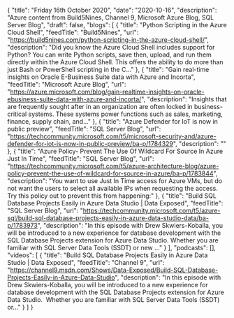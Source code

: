 {
  "title": "Friday 16th October 2020",
  "date": "2020-10-16",
  "description": "Azure content from Build5Nines, Channel 9, Microsoft Azure Blog, SQL Server Blog",
  "draft": false,
  "blogs": [
    {
      "title": "Python Scripting in the Azure Cloud Shell",
      "feedTitle": "Build5Nines",
      "url": "https://build5nines.com/python-scripting-in-the-azure-cloud-shell/",
      "description": "Did you know the Azure Cloud Shell includes support for Python? You can write Python scripts, save then, upload, and run them directly within the Azure Cloud Shell. This offers the ability to do more than just Bash or PowerShell scripting in the C..."
    },
    {
      "title": "Gain real-time insights on Oracle E-Business Suite data with Azure and Incorta",
      "feedTitle": "Microsoft Azure Blog",
      "url": "https://azure.microsoft.com/blog/gain-realtime-insights-on-oracle-ebusiness-suite-data-with-azure-and-incorta/",
      "description": "Insights that are frequently sought after in an organization are often locked in business-critical systems. These systems power functions such as sales, marketing, finance, supply chain, and…"
    },
    {
      "title": "Azure Defender for IoT is now in public preview",
      "feedTitle": "SQL Server Blog",
      "url": "https://techcommunity.microsoft.com/t5/microsoft-security-and/azure-defender-for-iot-is-now-in-public-preview/ba-p/1784329",
      "description": ""
    },
    {
      "title": "Azure Policy- Prevent The Use Of Wildcard For Source In Azure Just In Time",
      "feedTitle": "SQL Server Blog",
      "url": "https://techcommunity.microsoft.com/t5/azure-architecture-blog/azure-policy-prevent-the-use-of-wildcard-for-source-in-azure/ba-p/1783844",
      "description": "You want to use Just In Time access for Azure VMs, but do not want the users to select all available IPs when requesting the access. Try this policy out to prevent this from happening:"
    },
    {
      "title": "Build SQL Database Projects Easily in Azure Data Studio | Data Exposed",
      "feedTitle": "SQL Server Blog",
      "url": "https://techcommunity.microsoft.com/t5/azure-sql/build-sql-database-projects-easily-in-azure-data-studio-data/ba-p/1783973",
      "description": "In this episode with Drew Skwiers-Koballa, you will be introduced to a new experience for database development with the SQL Database Projects extension for Azure Data Studio. Whether you are familiar with SQL Server Data Tools (SSDT) or new ..."
    }
  ],
  "podcasts": [],
  "videos": [
    {
      "title": "Build SQL Database Projects Easily in Azure Data Studio  | Data Exposed",
      "feedTitle": "Channel 9",
      "url": "https://channel9.msdn.com/Shows/Data-Exposed/Build-SQL-Database-Projects-Easily-in-Azure-Data-Studio",
      "description": "In this episode with Drew Skwiers-Koballa, you will be introduced to a new experience for database development with the SQL Database Projects extension for Azure Data Studio.  Whether you are familiar with SQL Server Data Tools (SSDT) or..."
    }
  ]
}